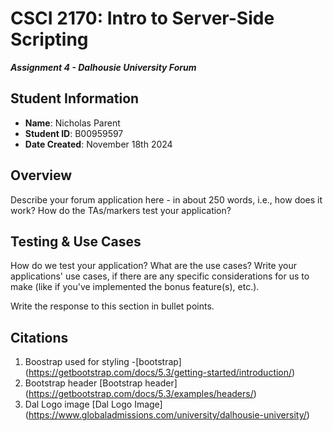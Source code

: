 # CSCI 2170: Intro to Server-Side Scripting

__*Assignment 4 - Dalhousie University Forum*__

## Student Information

- __Name__: Nicholas Parent
- __Student ID__: B00959597
- __Date Created__: November 18th 2024

## Overview

Describe your forum application here - in about 250 words, i.e., how does it work? How do the TAs/markers test your application?

## Testing & Use Cases

How do we test your application? What are the use cases? Write your applications' use cases, if there are any specific considerations for us to make (like if you've implemented the bonus feature(s), etc.).

Write the response to this section in bullet points.

## Citations

1. Boostrap used for styling
-[bootstrap] (https://getbootstrap.com/docs/5.3/getting-started/introduction/)
2. Bootstrap header
[Bootstrap header] (https://getbootstrap.com/docs/5.3/examples/headers/)
3. Dal Logo image
[Dal Logo Image] (https://www.globaladmissions.com/university/dalhousie-university/)
